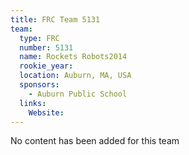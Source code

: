 ```yaml
---
title: FRC Team 5131
team:
  type: FRC
  number: 5131
  name: Rockets Robots2014
  rookie_year: 
  location: Auburn, MA, USA
  sponsors:
    - Auburn Public School
  links:
    Website: 
---
```

No content has been added for this team
